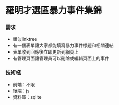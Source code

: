 # 羅明才選區暴力事件集錦

### 需求

- 類似linktree
- 有一個表單讓大家都能填寫暴力事件標題和相關連結
- 表單收到回應後立即更新到網頁上
- 有管理頁面讓管理員可以刪除或編輯頁面上的事件

### 技術棧

- 前端：不限
- 後端：js
- 資料庫：sqlite
